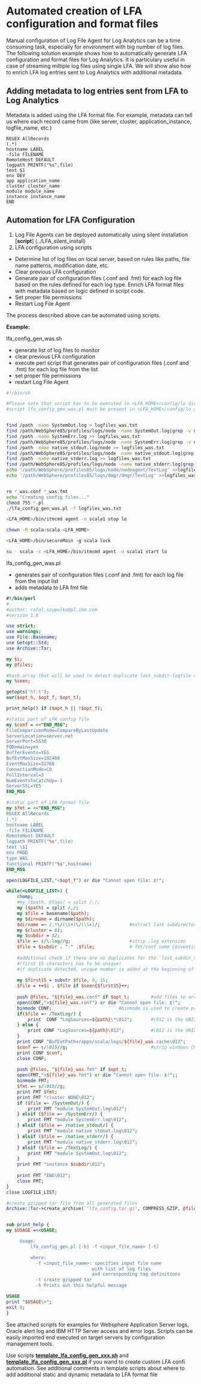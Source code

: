 # Automated creation of LFA configuration and format files
Manual configuration of Log File Agent for Log Analytics can be a time consuming task, especially for environment with big number of log files.
The following solution example shows how to automatically generate LFA configuration and format files for Log Analytics. It is particulary useful in case of streaming miltiple log files using single LFA.
We will show also how to enrich LFA log entries sent to Log Analytics with additional metadata.

## Adding metadata to log entries sent from LFA to Log Analytics
Metadata is added using the LFA format file. For example, metadata can tell us where each record came from (like server, cluster, application_instance, logfile_name, etc.) 
```
REGEX AllRecords
(.*)
hostname LABEL
-file FILENAME
RemoteHost DEFAULT
logpath PRINTF("%s",file)
text $1
env DEV
app application_name
cluster cluster_name
module module_name
instance instance_name
END
```

## Automation for LFA Configuration
1. Log File Agents can be deployed automatically using silent installation [**script**] (../LFA_silent_install)
2. LFA configuration using scripts
- Determine list of log files on local server, based on rules like paths, file name patterns, modification date, etc.
- Clear previous LFA configuration
- Generate pair of configuration files (.conf and .fmt) for each log file based on the rules defined for each log type. Enrich LFA format files with metadata based on logic defined in script code.
- Set proper file permissions
- Restart Log File Agent

The process described above can be automated using scripts.

**Example:**

lfa_config_gen_was.sh
- generate list of log files to monitor
- clear previous LFA configuration
- execute perl script that generates pair of configuration files (.conf and .fmt) for each log file from the list
- set proper file permissions
- restart Log File Agent

```sh
#!/bin/sh

#Please note that script has to be executed in <LFA_HOME>/config/lo directory
#script lfa_config_gen_was.pl must be present in <LFA_HOME>/config/lo directory


find /path -name SystemOut.log > logfiles_was.txt
find /path/WebSphere85/profiles/logs/node -name SystemOut.log|grep -v nodeagent>> logfiles_was.txt
find /path -name SystemErr.log >> logfiles_was.txt
find /path/WebSphere85/profiles/logs/node -name SystemErr.log|grep -v nodeagent>> logfiles_was.txt
find /path -name native_stdout.log/node >> logfiles_was.txt
find /path/WebSphere85/profiles/logs/node -name native_stdout.log|grep -v nodeagent>> logfiles_was.txt
find /path -name native_stderr.log >> logfiles_was.txt
find /path/WebSphere85/profiles/logs/node -name native_stderr.log|grep -v nodeagent>> logfiles_was.txt
echo '/path/WebSphere/profiles85/logs/node/nodeagent/TextLog' >>logfiles_was.txt
echo '/path/WebSphere/profiles85/logs/dmgr/dmgr/TextLog' >>logfiles_was.txt


rm *_was.conf *_was.fmt
echo "Creating config files..."
chmod 755 *.pl
./lfa_config_gen_was.pl -f logfiles_was.txt

<LFA_HOME>/bin/itmcmd agent -o scala1 stop lo

chown -R scala:scala <LFA_HOME>

<LFA_HOME>/bin/secureMain -g scala lock

su - scala -c <LFA_HOME>/bin/itmcmd agent -o scala1 start lo
```

lfa_config_gen_was.pl
- generates pair of configuration files (.conf and .fmt) for each log file from the input list
- adds metadata to LFA fmt file

```perl
#!/bin/perl
#
#author: rafal.szypulka@pl.ibm.com
#version 1.0

use strict;
use warnings;
use File::Basename;
use Getopt::Std;
use Archive::Tar;

my $i;
my @files;

#hash array that will be used to detect duplicate last_subdir-logfile combinantions for LFA conf/fmt
my %seen;

getopts('hf:t');
our($opt_h, $opt_f, $opt_t);

print_help() if ($opt_h || !$opt_f);

#static part of LFA config file
my $conf = <<"END_MSG";
FileComparisonMode=CompareByLastUpdate
ServerLocation=server.net
ServerPort=5530
FQDomain=yes
BufferEvents=YES
BufEvtMaxSize=102400
EventMaxSize=32768
ConnectionMode=CO
PollInterval=3
NumEventsToCatchUp=-1
ServerSSL=YES
END_MSG

#static part of LFA format file
my $fmt = <<"END_MSG";
REGEX AllRecords
(.*)
hostname LABEL
-file FILENAME
RemoteHost DEFAULT
logpath PRINTF("%s",file)
text \$1
env PROD
type WAS
functional PRINTF("%s",hostname)
END_MSG

open(LOGFILE_LIST,"<$opt_f") or die "Cannot open file: $!";

while(<LOGFILE_LIST>) {
	chomp;
	#my ($path, @tags) = split /,/;
	my ($path) = split /,/;
	my $file = basename($path);
	my $dirname = dirname($path);
	$dirname =~ /.*\/(\S+)\/(\S+)/;  	      #extract last subdirectory name
	my $cluster = $1;
	my $subdir = $2;
	$file =~ s/\.log//g;  		              #strip .log extension 
	$file = $subdir . "-" .$file;  		      # fmt/conf name convention is: last_subdir_name-log_file_name
	
	#additional check if there are no duplicates for the 'last_subdir_name-log_file_name' naming convention 
	#(first 15 characters has to be unique)
	#if duplicate detected, unique number is added at the beginning of the log file name
	
	my $first15 = substr $file, 0, 15;
	$file = ++$i . $file if $seen{$first15}++; 
	
	push @files, "${file}_was.conf" if $opt_t;		  #add files to array that will be used by tar function
	open(CONF,">${file}_was.conf") or die "Cannot open file: $!";
	binmode CONF;			              #binmode is used to create proper UNIX text files even on Windows
	if($file =~ /TextLog/) {
		print  CONF "LogSources=${path}\*\012";       #\012 is the UNIX line ending
	} else {
		print CONF "LogSources=${path}\012";		  #\012 is the UNIX line ending
	}
	print CONF "BufEvtPath=/apps/scala/logs/${file}_was.cache\012";
	$conf =~ s/\015//g;			                      #strip windows CR if script is executed on windows
	print CONF $conf;
	close CONF;
	
	push @files, "${file}_was.fmt" if $opt_t;
	open(FMT,">${file}_was.fmt") or die "Cannot open file: $!";;
	binmode FMT;
	$fmt =~ s/\015//g;
	print FMT $fmt;
	print FMT "cluster NONE\012";
	if ($file =~ /SystemOut/) {
		print FMT "module SystemOut.log\012";
	} elsif ($file =~ /SystemErr/) {
		print FMT "module SystemErr.log\012";
	} elsif ($file =~ /native_stdout/) {
		print FMT "module native_stdout.log\012";
	} elsif ($file =~ /native_stderr/) {
		print FMT "module native_stderr.log\012";
	} elsif ($file =~ /TextLog/) {
		print FMT "module SystemOut.log\012";
	}
	print FMT "instance $subdir\012";
	
	print FMT "END\012";
	close FMT;
}
close LOGFILE_LIST;

#create gzipped tar file from all generated files
Archive::Tar->create_archive( 'lfa_config.tar.gz', COMPRESS_GZIP, @files ) if $opt_t;		


sub print_help {
my $USAGE =<<USAGE;

     Usage:
         lfa_config_gen.pl [-h] -f <input_file_name> [-t]

         where:
           -f <input_file_name>: specifies input file name 
                                with list of log files 
                                and corresponding tag definitions
           -t create gzipped tar
           -h Prints out this helpful message

USAGE
print "$USAGE\n";
exit 0;
}
```



See attached scripts for examples for Websphere Application Server logs, Oracle alert log and IBM HTTP Server access and error logs.
Scripts can be easily imported end executed on target servers by configuration management tools.

Use scripts [**template_lfa_config_gen_xxx.sh**](template_lfa_config_gen_xxx.sh) and [**template_lfa_config_gen_xxx.pl**](template_lfa_config_gen_xxx.pl) if you wand to create custom LFA confi automation.
See additional comments in template scripts about where to add additional static and dynamic metadata to LFA format file


